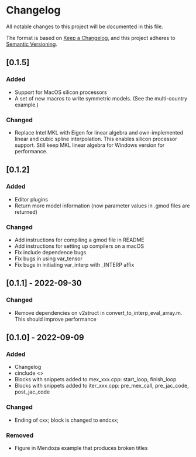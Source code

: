 # Changelog

All notable changes to this project will be documented in this file.

The format is based on [Keep a Changelog](https://keepachangelog.com/en/1.0.0/),
and this project adheres to [Semantic Versioning](https://semver.org/spec/v2.0.0.html).

## [0.1.5]

### Added

- Support for MacOS silicon processors
- A set of new macros to write symmetric models. (See the multi-country example.)

### Changed

- Replace Intel MKL with Eigen for linear algebra and own-implemented linear and cubic spline interpolation. This enables silicon processor support. Still keep MKL linear algebra for Windows version for performance.

## [0.1.2]

### Added

- Editor plugins
- Return more model information (now parameter values in .gmod files are returned)

### Changed

- Add instructions for compiling a gmod file in README
- Add instructions for setting up compilers on a macOS
- Fix include dependence bugs
- Fix bugs in using var_tensor
- Fix bugs in initiating var_interp with _INTERP affix

## [0.1.1] - 2022-09-30

### Changed

- Remove dependencies on v2struct in convert_to_interp_eval_array.m. This should improve performance

## [0.1.0] - 2022-09-09

### Added

- Changelog
- cinclude <> 
- Blocks with snippets added to mex_xxx.cpp: start_loop, finish_loop
- Blocks with snippets added to iter_xxx.cpp: pre_mex_call, pre_jac_code, post_jac_code

### Changed

- Ending of cxx; block is changed to endcxx;

### Removed

- Figure in Mendoza example that produces broken titles
